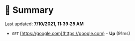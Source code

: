 # 📖 Summary
Last updated: **7/10/2021, 11:39:25 AM**

- `GET` [https://google.com](https://google.com) - **Up** (91ms)
